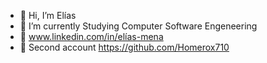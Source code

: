 - 👋 Hi, I’m Elías
- 🌱 I’m currently Studying Computer Software Engeneering 
- 👔 www.linkedin.com/in/elías-mena
- 💱 Second account https://github.com/Homerox710
